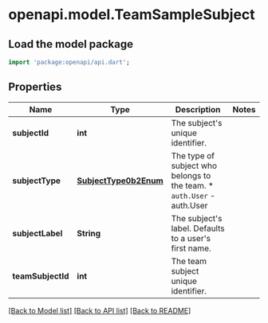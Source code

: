 # openapi.model.TeamSampleSubject

## Load the model package
```dart
import 'package:openapi/api.dart';
```

## Properties
Name | Type | Description | Notes
------------ | ------------- | ------------- | -------------
**subjectId** | **int** | The subject's unique identifier. | 
**subjectType** | [**SubjectType0b2Enum**](SubjectType0b2Enum.md) | The type of subject who belongs to the team.  * `auth.User` - auth.User | 
**subjectLabel** | **String** | The subject's label. Defaults to a user's first name. | 
**teamSubjectId** | **int** | The team subject unique identifier. | 

[[Back to Model list]](../README.md#documentation-for-models) [[Back to API list]](../README.md#documentation-for-api-endpoints) [[Back to README]](../README.md)


